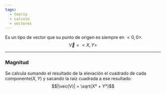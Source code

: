 ```yaml
---
tags:
  - teoría
  - calculo
  - vectores
---
```

Es un tipo de vector que su punto de origen es siempre en $<0,0>$.
$$\vec{V} = <X, Y>$$
***
### Magnitud
Se calcula sumando el resultado de la elevación el cuadrado de cada componente($X, Y$) y sacando la raíz cuadrada a ese resultado:
$$|\vec{V}| = \sqrt{X² + Y²}$$